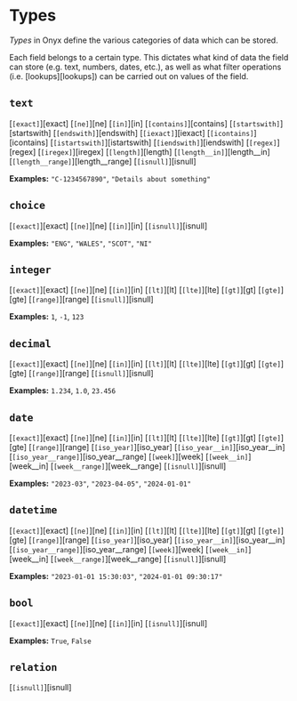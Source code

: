 # Types

*Types* in Onyx define the various categories of data which can be stored. 

Each field belongs to a certain type. This dictates what kind of data the field can store (e.g. text, numbers, dates, etc.), as well as what filter operations (i.e. [lookups][lookups]) can be carried out on values of the field.

## `text`

[`[exact]`][exact] 
[`[ne]`][ne]
[`[in]`][in]
[`[contains]`][contains]
[`[startswith]`][startswith]
[`[endswith]`][endswith]
[`[iexact]`][iexact]
[`[icontains]`][icontains]
[`[istartswith]`][istartswith]
[`[iendswith]`][iendswith]
[`[regex]`][regex]
[`[iregex]`][iregex]
[`[length]`][length]
[`[length__in]`][length__in]
[`[length__range]`][length__range]
[`[isnull]`][isnull]

**Examples:** `"C-1234567890"`, `"Details about something"`

## `choice`

[`[exact]`][exact] 
[`[ne]`][ne]
[`[in]`][in]
[`[isnull]`][isnull]

**Examples:** `"ENG"`, `"WALES"`, `"SCOT"`, `"NI"`

## `integer`

[`[exact]`][exact] 
[`[ne]`][ne]
[`[in]`][in]
[`[lt]`][lt]
[`[lte]`][lte]
[`[gt]`][gt]
[`[gte]`][gte]
[`[range]`][range]
[`[isnull]`][isnull]

**Examples:** `1`, `-1`, `123`

## `decimal`

[`[exact]`][exact] 
[`[ne]`][ne]
[`[in]`][in]
[`[lt]`][lt]
[`[lte]`][lte]
[`[gt]`][gt]
[`[gte]`][gte]
[`[range]`][range]
[`[isnull]`][isnull]

**Examples:** `1.234`, `1.0`, `23.456`

## `date`

[`[exact]`][exact] 
[`[ne]`][ne]
[`[in]`][in]
[`[lt]`][lt]
[`[lte]`][lte]
[`[gt]`][gt]
[`[gte]`][gte]
[`[range]`][range]
[`[iso_year]`][iso_year]
[`[iso_year__in]`][iso_year__in]
[`[iso_year__range]`][iso_year__range]
[`[week]`][week]
[`[week__in]`][week__in]
[`[week__range]`][week__range]
[`[isnull]`][isnull]

**Examples:** `"2023-03"`, `"2023-04-05"`, `"2024-01-01"` 

## `datetime`

[`[exact]`][exact] 
[`[ne]`][ne]
[`[in]`][in]
[`[lt]`][lt]
[`[lte]`][lte]
[`[gt]`][gt]
[`[gte]`][gte]
[`[range]`][range]
[`[iso_year]`][iso_year]
[`[iso_year__in]`][iso_year__in]
[`[iso_year__range]`][iso_year__range]
[`[week]`][week]
[`[week__in]`][week__in]
[`[week__range]`][week__range]
[`[isnull]`][isnull]

**Examples:** `"2023-01-01 15:30:03"`, `"2024-01-01 09:30:17"`

## `bool`

[`[exact]`][exact] 
[`[ne]`][ne]
[`[in]`][in]
[`[isnull]`][isnull]

**Examples:** `True`, `False`

## `relation`

[`[isnull]`][isnull]